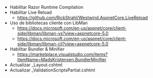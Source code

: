 ﻿* Habilitar Razor Runtime Compilation
* Habilitar Live Reload
  * https://github.com/RickStrahl/Westwind.AspnetCore.LiveReload
* Uso de bibliotecas cliente con LibMan
  * https://docs.microsoft.com/en-us/aspnet/core/client-side/libman/libman-vs?view=aspnetcore-5.0
  * https://docs.microsoft.com/en-us/aspnet/core/client-side/libman/libman-cli?view=aspnetcore-5.0
* Habilitar Bundler & Minifier
  * https://marketplace.visualstudio.com/items?itemName=MadsKristensen.BundlerMinifier
* Actualizar _Layout.cshtml
* Actualizar _ValidationScriptsPartial.cshtml